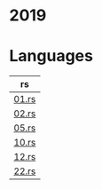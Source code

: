 # 2019

# Languages
| rs |
| -- |
| [01.rs](/2019/rust/01.rs) | 
| [02.rs](/2019/rust/02.rs) | 
| [05.rs](/2019/rust/05.rs) | 
| [10.rs](/2019/rust/10.rs) | 
| [12.rs](/2019/rust/12.rs) | 
| [22.rs](/2019/rust/22.rs) | 
